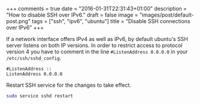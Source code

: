 +++
comments = true
date = "2016-01-31T22:31:43+01:00"
description = "How to disable SSH over IPv6."
draft = false
image = "images/post/default-post.png"
tags = ["ssh", "ipv6", "ubuntu"]
title = "Disable SSH connections over IPv6"
+++

If a network interface offers IPv4 as well as IPv6, by default ubuntu's SSH server listens on both IP versions. In order to restrict access to protocol version 4 you have to comment in the line `#ListenAddress 0.0.0.0` in your `/etc/ssh/sshd_config`.

~~~vim
#ListenAddress ::
ListenAddress 0.0.0.0
~~~

Restart SSH service for the changes to take effect.

~~~bash
sudo service sshd restart
~~~